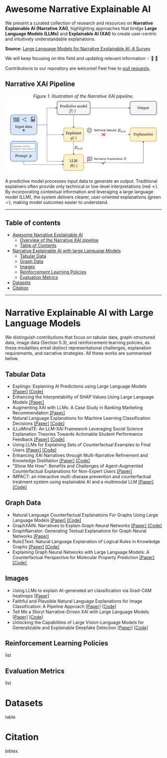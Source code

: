 # Awesome Narrative Explainable AI
We present a curated collection of research and resources on **Narrative Explainable AI (Narrative XAI)**, highlighting approaches that bridge **Large Language Models (LLMs)** and **Explainable AI (XAI)** to create user-centric and intuitively understandable explanations.

**Source**: [Large Language Models for Narrative Explainable AI: A Survey](https://hercolelab.netlify.app)

We will keep focusing on this field and updating relevant information 💡 🔄 🧠

Contributions to our repository are welcome! Feel free to [pull requests](https://github.com/hercolelab/awesome-narrative-explainable-AI/pulls).


## Narrative XAI Pipeline

<p align="center">
  <em>Figure 1. Illustration of the Narrative XAI pipeline.</em>
  <img src="pipeline_v2.png" alt="Overview of the Narrative XAI Pipeline" width="800">
  <br>
</p>
A predictive model processes input data to generate an output. Traditional explainers often provide only technical or low-level interpretations (red ✗). By incorporating contextual information and leveraging a large language model (LLM), the system delivers clearer, user-oriented explanations (green ✓), making model outcomes easier to understand.

---
## Table of contents
- [Awesome Narrative Explainable AI](#awesome-narrative-explainable-ai)
  - [Overview of the Narrative XAI pipeline](#narrative-xai-pipeline)
  - [Table of Contents](#table-of-contents)
- [Narrative Explainable AI with large Language Models](#narrative-explainable-ai-with-large-language-models)
  - [Tabular Data](#tabular-data)
  - [Graph Data](#graph-data)
  - [Images](#images)
  - [Reinforcement Learning Policies](#reinforcement-learning-policies)
  - [Evaluation Metrics](#evaluation-metrics)
- [Datasets](#datasets)
- [Citation](#citation)

---

# Narrative Explainable AI with Large Language Models
We distinguish contributions that focus on tabular data, graph-structured data, image data (Section 5.3), and reinforcement-learning policies, as these modalities entail distinct representational challenges, explanation requirements, and
narrative strategies. All these works are summarised below.

## Tabular Data
- Explingo: Explaining AI Predictions using Large Language Models [[Paper]](https://arxiv.org/pdf/2412.05145) [[Code]](https://github.com/sibyl-dev/Explingo)
- Enhancing the Interpretability of SHAP Values Using Large Language Models [[Paper]](https://arxiv.org/pdf/2409.00079)
- Augmenting XAI with LLMs: A Case Study in Banking Marketing Recommendation [[Paper]](https://www.researchgate.net/publication/382119664_Augmenting_XAI_with_LLMs_A_Case_Study_in_Banking_Marketing_Recommendation)
- Natural Language Explanations for Machine Learning Classification Decisions [[Paper]](https://ieeexplore.ieee.org/document/10191637) [[Code]](https://github.com/jameswburton18/LocalLevelExplanations)
- iLLuMinaTE: An LLM-XAI Framework Leveraging Social Science Explanation Theories Towards Actionable Student Performance Feedback [[Paper]](https://ojs.aaai.org/index.php/AAAI/article/view/35065) [[Code]](https://github.com/epfl-ml4ed/iLLuMinaTE)
- Using LLMs for Explaining Sets of Counterfactual Examples to Final Users [[Paper]](https://arxiv.org/pdf/2408.15133) [[Code]](https://github.com/arturofredes/LLM-4-CFs-Explanation)
- Enhancing XAI Narratives through Multi-Narrative Refinement and Knowledge Distillation [[Paper]](https://arxiv.org/pdf/2510.03134) [[Code]](https://github.com/flaat/llm_kd) 
- "Show Me How": Benefits and Challenges of Agent-Augmented Counterfactual Explanations for Non-Expert Users [[Paper]](https://dl.acm.org/doi/full/10.1145/3699682.3728321)
- IMPACT: an interactive multi-disease prevention and counterfactual treatment system using explainable AI and a multimodal LLM [[Paper]](https://peerj.com/articles/cs-2839/) [[Code]](https://github.com/iprasantmohanty/presonalized-health)

## Graph Data
- Natural Language Counterfactual Explanations For Graphs Using Large Language Models [[Paper]](https://arxiv.org/pdf/2410.09295) [[Code]](https://github.com/flaat/llm-graph-cf)
- GraphXAIN: Narratives to Explain Graph Neural Networks [[Paper]](https://arxiv.org/pdf/2411.02540) [[Code]](https://github.com/ADMAntwerp/GraphXAIN)
- GraphNarrator: Generating Textual Explanations for Graph Neural Networks [[Paper]](https://arxiv.org/pdf/2410.15268)
- Rule2Text: Natural Language Explanation of Logical Rules in Knowledge Graphs [[Paper]](https://arxiv.org/pdf/2507.23740) [[Code]](https://github.com/idirlab/KGRule2NL)
- Explaining Graph Neural Networks with Large Language Models: A Counterfactual Perspective for Molecular Property Prediction [[Paper]](https://arxiv.org/pdf/2410.15165) [[Code]](https://github.com/YinhanHe123/new_LLM4GNNExplanation)

## Images
- Using LLMs to explain AI-generated art classification via Grad-CAM heatmaps [[Paper]](https://www.researchgate.net/publication/387398529_Using_LLMs_to_explain_AI-generated_art_classification_via_Grad-CAM_heatmaps)
- Faithful and Plausible Natural Language Explanations for Image Classification: A Pipeline Approach [[Paper]](https://aclanthology.org/2024.findings-emnlp.130.pdf) [[Code]](https://github.com/wojciechowskiofficial/FLEX)
- Tell Me a Story! Narrative-Driven XAI with Large Language Models [[Paper]](https://arxiv.org/pdf/2309.17057) [[Code]](https://github.com/ADMAntwerp/XAIstories)
- Unlocking the Capabilities of Large Vision-Language Models for Generalizable and Explainable Deepfake Detection [[Paper]](https://proceedings.mlr.press/v267/yu25d.html) [[Code]](https://github.com/botianzhe/LVLM-DFD)






## Reinforcement Learning Policies
list
## Evaluation Metrics
list

# Datasets
table

# Citation
bibtex


